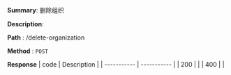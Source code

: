 **Summary**: 删除组织

**Description**:

**Path** : /delete-organization

**Method** : `POST`

**Response**
| code      | Description |
| ----------- | ----------- |
|  200   |       |
|  400   |       |

